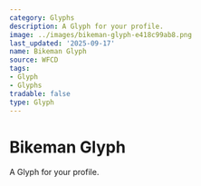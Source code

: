 ```yaml
---
category: Glyphs
description: A Glyph for your profile.
image: ../images/bikeman-glyph-e418c99ab8.png
last_updated: '2025-09-17'
name: Bikeman Glyph
source: WFCD
tags:
- Glyph
- Glyphs
tradable: false
type: Glyph
---
```


# Bikeman Glyph

A Glyph for your profile.

